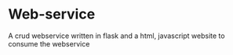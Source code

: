 # Web-service
A crud webservice written in flask and a html, javascript website to consume the webservice
